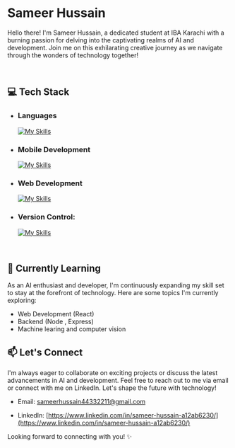 # Sameer Hussain
Hello there! I'm Sameer Hussain, a dedicated student at IBA Karachi with a burning passion for delving into the captivating realms of AI and development. Join me on this exhilarating creative journey as we navigate through the wonders of technology together!

<br>

## 💻 Tech Stack

- ### Languages
  
  [![My Skills](https://skillicons.dev/icons?i=java,python,dart,js,c)](https://skillicons.dev)

- ### Mobile Development
  
  [![My Skills](https://skillicons.dev/icons?i=flutter)](https://skillicons.dev)
  
- ### Web Development

   [![My Skills](https://skillicons.dev/icons?i=html,css,js)](https://skillicons.dev)
   

- ### Version Control:
  
    [![My Skills](https://skillicons.dev/icons?i=git,github)](https://skillicons.dev)

<br>

## 🌱 Currently Learning

As an AI enthusiast and developer, I'm continuously expanding my skill set to stay at the forefront of technology. Here are some topics I'm currently exploring:

- Web Development (React) 
- Backend (Node , Express)
- Machine learing and computer vision

## 📫 Let's Connect

  I'm always eager to collaborate on exciting projects or discuss the latest advancements in AI and development. Feel free to reach out to me via email or connect with me on LinkedIn. Let's shape the future with technology!

- Email: [sameerhussain44332211@gmail.com](sameerhussain44332211@gmail.com)

- LinkedIn: [https://www.linkedin.com/in/sameer-hussain-a12ab6230/](https://www.linkedin.com/in/sameer-hussain-a12ab6230/)

Looking forward to connecting with you! ✨


